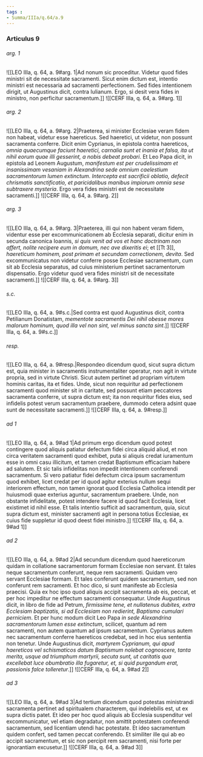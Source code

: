 ```yaml
---
tags : 
- Summa/IIIa/q.64/a.9
---
```


### Articulus 9

###### arg. 1
![[LEO IIIa, q. 64, a. 9#arg. 1|Ad nonum sic proceditur. Videtur quod fides ministri sit de necessitate sacramenti. Sicut enim dictum est, intentio ministri est necessaria ad sacramenti perfectionem. Sed fides intentionem dirigit, ut Augustinus dicit, contra Iulianum. Ergo, si desit vera fides in ministro, non perficitur sacramentum.]]
![[CERF IIIa, q. 64, a. 9#arg. 1]]

###### arg. 2
![[LEO IIIa, q. 64, a. 9#arg. 2|Praeterea, si minister Ecclesiae veram fidem non habeat, videtur esse haereticus. Sed haeretici, ut videtur, non possunt sacramenta conferre. Dicit enim Cyprianus, in epistola contra haereticos, *omnia quaecumque faciunt haeretici, carnalia sunt et inania et falsa, ita ut nihil eorum quae illi gesserint, a nobis debeat probari*. Et Leo Papa dicit, in epistola ad Leonem Augustum, *manifestum est per crudelissimam et insanissimam vesaniam in Alexandrina sede omnium caelestium sacramentorum lumen extinctum. Intercepta est sacrificii oblatio, defecit chrismatis sanctificatio, et paricidalibus manibus impiorum omnia sese subtraxere mysteria*. Ergo vera fides ministri est de necessitate sacramenti.]]
![[CERF IIIa, q. 64, a. 9#arg. 2]]

###### arg. 3
![[LEO IIIa, q. 64, a. 9#arg. 3|Praeterea, illi qui non habent veram fidem, videntur esse per excommunicationem ab Ecclesia separati, dicitur enim in secunda canonica Ioannis, *si quis venit ad vos et hanc doctrinam non affert, nolite recipere eum in domum, nec ave dixeritis ei*; et [[Tt 3]], *haereticum hominem, post primam et secundam correctionem, devita*. Sed excommunicatus non videtur conferre posse Ecclesiae sacramentum, cum sit ab Ecclesia separatus, ad cuius ministerium pertinet sacramentorum dispensatio. Ergo videtur quod vera fides ministri sit de necessitate sacramenti.]]
![[CERF IIIa, q. 64, a. 9#arg. 3]]

###### s.c.
![[LEO IIIa, q. 64, a. 9#s.c.|Sed contra est quod Augustinus dicit, contra Petilianum Donatistam, *mementote sacramentis Dei nihil obesse mores malorum hominum, quod illa vel non sint, vel minus sancta sint*.]]
![[CERF IIIa, q. 64, a. 9#s.c.]]

###### resp.
![[LEO IIIa, q. 64, a. 9#resp.|Respondeo dicendum quod, sicut supra dictum est, quia minister in sacramentis instrumentaliter operatur, non agit in virtute propria, sed in virtute Christi. Sicut autem pertinet ad propriam virtutem hominis caritas, ita et fides. Unde, sicut non requiritur ad perfectionem sacramenti quod minister sit in caritate, sed possunt etiam peccatores sacramenta conferre, ut supra dictum est; ita non requiritur fides eius, sed infidelis potest verum sacramentum praebere, dummodo cetera adsint quae sunt de necessitate sacramenti.]]
![[CERF IIIa, q. 64, a. 9#resp.]]

###### ad 1
![[LEO IIIa, q. 64, a. 9#ad 1|Ad primum ergo dicendum quod potest contingere quod aliquis patiatur defectum fidei circa aliquid aliud, et non circa veritatem sacramenti quod exhibet, puta si aliquis credat iuramentum esse in omni casu illicitum, et tamen credat Baptismum efficaciam habere ad salutem. Et sic talis infidelitas non impedit intentionem conferendi sacramentum. Si vero patiatur fidei defectum circa ipsum sacramentum quod exhibet, licet credat per id quod agitur exterius nullum sequi interiorem effectum, non tamen ignorat quod Ecclesia Catholica intendit per huiusmodi quae exterius aguntur, sacramentum praebere. Unde, non obstante infidelitate, potest intendere facere id quod facit Ecclesia, licet existimet id nihil esse. Et talis intentio sufficit ad sacramentum, quia, sicut supra dictum est, minister sacramenti agit in persona totius Ecclesiae, ex cuius fide suppletur id quod deest fidei ministro.]]
![[CERF IIIa, q. 64, a. 9#ad 1]]

###### ad 2
![[LEO IIIa, q. 64, a. 9#ad 2|Ad secundum dicendum quod haereticorum quidam in collatione sacramentorum formam Ecclesiae non servant. Et tales neque sacramentum conferunt, neque rem sacramenti. Quidam vero servant Ecclesiae formam. Et tales conferunt quidem sacramentum, sed non conferunt rem sacramenti. Et hoc dico, si sunt manifeste ab Ecclesia praecisi. Quia ex hoc ipso quod aliquis accipit sacramenta ab eis, peccat, et per hoc impeditur ne effectum sacramenti consequatur. Unde Augustinus dicit, in libro de fide ad Petrum, *firmissime tene, et nullatenus dubites, extra Ecclesiam baptizatis, si ad Ecclesiam non redierint, Baptismo cumulari perniciem*. Et per hunc modum dicit Leo Papa *in sede Alexandrina sacramentorum lumen esse extinctum*, scilicet, quantum ad rem sacramenti, non autem quantum ad ipsum sacramentum. Cyprianus autem nec sacramentum conferre haereticos credebat, sed in hoc eius sententia non tenetur. Unde Augustinus dicit, *martyrem Cyprianum, qui apud haereticos vel schismaticos datum Baptismum nolebat cognoscere, tanta merita, usque ad triumphum martyrii, secuta sunt, ut caritatis qua excellebat luce obumbratio illa fugaretur, et, si quid purgandum erat, passionis falce tolleretur*.]]
![[CERF IIIa, q. 64, a. 9#ad 2]]

###### ad 3
![[LEO IIIa, q. 64, a. 9#ad 3|Ad tertium dicendum quod potestas ministrandi sacramenta pertinet ad spiritualem characterem, qui indelebilis est, ut ex supra dictis patet. Et ideo per hoc quod aliquis ab Ecclesia suspenditur vel excommunicatur, vel etiam degradatur, non amittit potestatem conferendi sacramentum, sed licentiam utendi hac potestate. Et ideo sacramentum quidem confert, sed tamen peccat conferendo. Et similiter ille qui ab eo accipit sacramentum, et sic non percipit rem sacramenti, nisi forte per ignorantiam excusetur.]]
![[CERF IIIa, q. 64, a. 9#ad 3]]


